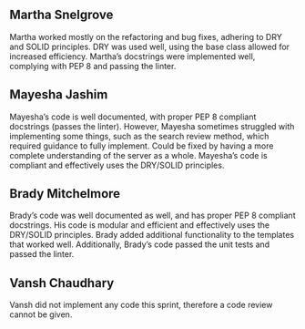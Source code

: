 ## Martha Snelgrove
Martha worked mostly on the refactoring and bug fixes, adhering to DRY and SOLID principles. DRY was used well, using the base class allowed for increased efficiency. Martha’s docstrings were implemented well, complying with PEP 8 and passing the linter. 

## Mayesha Jashim
Mayesha’s code is well documented, with proper PEP 8 compliant docstrings (passes the linter). However, Mayesha sometimes struggled with implementing some things, such as the search review method, which required guidance to fully implement. Could be fixed by having a more complete understanding of the server as a whole. Mayesha’s code is compliant and effectively uses the DRY/SOLID principles. 

## Brady Mitchelmore
Brady’s code was well documented as well, and has proper PEP 8 compliant docstrings. His code is modular and efficient and effectively uses the DRY/SOLID principles. Brady added additional functionality to the templates that worked well. Additionally, Brady’s code passed the unit tests and passed the linter.

## Vansh Chaudhary
Vansh did not implement any code this sprint, therefore a code review cannot be given.
